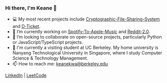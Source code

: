 ### Hi there, I'm Keane 👋

- 💻 My most recent projects include [Cryptographic-File-Sharing-System](https://github.com/keanekwa/Cryptographic-File-Sharing-System) and [D-Ticket](https://github.com/keanekwa/D-Ticket).
- 🔭 I’m currently working on [Spotify-To-Apple-Music](https://github.com/keanekwa/Spotify-To-Apple-Music) and [Reddit-2.0](https://github.com/keanekwa/Reddit-2.0).
- 🤝 I’m looking to collaborate on open-source projects, particularly Python or JavaScript/TypeScript projects.
- 🏫 I'm currently a visiting student at UC Berkeley. My home university is Nanyang Technological University in Singapore, where I study Computer Science & Technology Management.
- 📫 How to reach me: keanekwa@berkeley.edu

[LinkedIn](https://www.linkedin.com/in/keane-kwa/) | [LeetCode](https://leetcode.com/keanekwa/)
